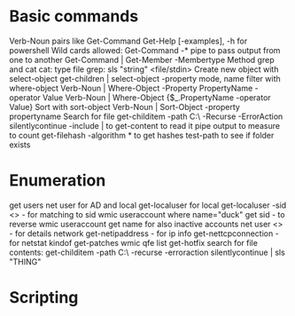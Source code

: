 # Basic commands

Verb-Noun pairs like Get-Command
Get-Help [-examples], -h for powershell
Wild cards allowed: Get-Command <Verb>-*
pipe to pass output from one to another
	Get-Command | Get-Member -Membertype Method
grep and cat
	cat: type file
	grep: sls "string" <file/stdin>
Create new object with select-object
	get-children | select-object -property mode, name
filter with where-object
	Verb-Noun | Where-Object -Property PropertyName -operator Value
	Verb-Noun | Where-Object {$_.PropertyName -operator Value}
Sort with sort-object
	Verb-Noun | Sort-Object -property propertyname
Search for file
	get-childitem -path C:\ -Recurse -ErrorAction silentlycontinue -include <filename>
	| to get-content to read it
pipe output to measure to count
get-filehash -algorithm * to get hashes
test-path to see if folder exists

# Enumeration
get users
	net user for AD and local
	get-localuser for local
	get-localuser -sid <> - for matching to sid
	wmic useraccount where name="duck" get sid - to reverse
	wmic useraccount get name for also inactive accounts
	net user <> - for details
network
	get-netipaddress - for ip info
	get-nettcpconnection - for netstat kindof
get-patches
	wmic qfe list
	get-hotfix
search for file contents: get-childitem -path C:\ -recurse -erroraction silentlycontinue | sls "THING"

# Scripting

